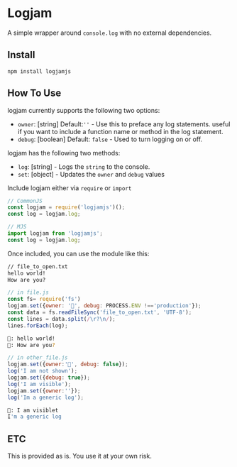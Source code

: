 # Logjam

A simple wrapper around `console.log` with no external dependencies.

## Install

`npm install logjamjs`

## How To Use

logjam currently supports the following two options:

* `owner`:  [string] Default:`''` - Use this to preface any log statements.  useful if you want to include a function name or method in the log statement.
* `debug`: [boolean] Default: `false` - Used to turn logging on or off.

logjam has the following two methods:

* `log`: [string] - Logs the `string` to the console.
* `set`: [object] - Updates the `owner` and `debug` values

Include logjam either via `require` or `import`

```javascript
// CommonJS
const logjam = require('logjamjs')();
const log = logjam.log;

// MJS
import logjam from 'logjamjs';
const log = logjam.log;
```

Once included, you can use the module like this:

```txt
// file_to_open.txt
hello world!
How are you?
```

```javascript
// in file.js
const fs= require('fs')
logjam.set({owner: '📁', debug: PROCESS.ENV !=='production'});
const data = fs.readFileSync('file_to_open.txt', 'UTF-8');
const lines = data.split(/\r?\n/);
lines.forEach(log);  
```

```bash
📁: hello world!
📁: How are you?
```

```javascript
// in other_file.js
logjam.set({owner:'🙊', debug: false});
log('I am not shown');
logjam.set({debug: true});
log('I am visible'); 
logjam.set({owner:''});
log('Im a generic log');

```
```bash
🙊: I am visiblet
I'm a generic log
```

## ETC

This is provided as is.  You use it at your own risk.
